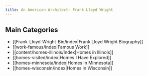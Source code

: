 ```yaml
---
title: An American Architect- Frank Lloyd Wright
---
```



## Main Categories

* [[Frank-Lloyd-Wright-Bio/index|Frank Lloyd Wright Biography]]
* [[work-famous/index|Famous Work]]
* [[content/homes-illinois/Index|Homes in Illinois]]
* [[homes-visited/index|Homes I Have Explored]]
* [[homes-minnesota/index|Homes in Minnesota]]
* [[homes-wisconsin/index|Homes in Wisconsin]]

